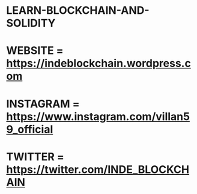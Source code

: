 # LEARN-BLOCKCHAIN-AND-SOLIDITY
# WEBSITE = https://indeblockchain.wordpress.com
# INSTAGRAM = https://www.instagram.com/villan59_official
# TWITTER = https://twitter.com/INDE_BLOCKCHAIN
